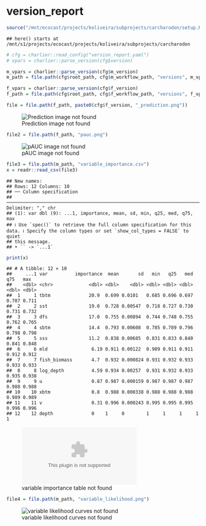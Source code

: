 version_report
================

``` r
source("/mnt/ecocast/projects/koliveira/subprojects/carcharodon/setup.R")
```

    ## here() starts at /mnt/s1/projects/ecocast/projects/koliveira/subprojects/carcharodon

``` r
# cfg = charlier::read_config("version_report.yaml")
# vpars = charlier::parse_version(cfg$version)

m_vpars = charlier::parse_version(cfg$m_version)
m_path = file.path(cfg$root_path, cfg$m_workflow_path, "versions", m_vpars[["major"]], m_vpars[["minor"]], cfg$m_version)

f_vpars = charlier::parse_version(cfg$f_version)
f_path = file.path(cfg$root_path, cfg$f_workflow_path, "versions", f_vpars[["major"]], f_vpars[["minor"]], cfg$f_version)
```

``` r
file = file.path(f_path, paste0(cfg$f_version, "_prediction.png"))
```

<figure>
<img
src="/mnt/s1/projects/ecocast/projects/koliveira/subprojects/carcharodon//workflows/forecast_workflow/versions/v01/200/v01.200.09/v01.200.09_prediction.png"
alt="Prediction image not found" />
<figcaption aria-hidden="true">Prediction image not found</figcaption>
</figure>

``` r
file2 = file.path(f_path, "pauc.png")
```

<figure>
<img
src="/mnt/s1/projects/ecocast/projects/koliveira/subprojects/carcharodon//workflows/forecast_workflow/versions/v01/200/v01.200.09/pauc.png"
alt="pAUC image not found" />
<figcaption aria-hidden="true">pAUC image not found</figcaption>
</figure>

``` r
file3 = file.path(m_path, "variable_importance.csv")
x = readr::read_csv(file3)
```

    ## New names:
    ## Rows: 12 Columns: 10
    ## ── Column specification
    ## ──────────────────────────────────────────────────────────────────────────────────────────────────────────────────────── Delimiter: "," chr
    ## (1): var dbl (9): ...1, importance, mean, sd, min, q25, med, q75, max
    ## ℹ Use `spec()` to retrieve the full column specification for this data. ℹ Specify the column types or set `show_col_types = FALSE` to quiet
    ## this message.
    ## • `` -> `...1`

``` r
print(x)
```

    ## # A tibble: 12 × 10
    ##     ...1 var          importance  mean       sd   min   q25   med   q75   max
    ##    <dbl> <chr>             <dbl> <dbl>    <dbl> <dbl> <dbl> <dbl> <dbl> <dbl>
    ##  1     1 tbtm              20.9  0.699 0.0101   0.685 0.696 0.697 0.707 0.711
    ##  2     2 sst               19.0  0.728 0.00547  0.718 0.727 0.730 0.731 0.732
    ##  3     3 dfs               17.0  0.755 0.00894  0.744 0.748 0.755 0.762 0.765
    ##  4     4 sbtm              14.4  0.793 0.00608  0.785 0.789 0.796 0.798 0.798
    ##  5     5 sss               11.2  0.838 0.00685  0.831 0.833 0.840 0.841 0.848
    ##  6     6 mld                6.19 0.911 0.00122  0.909 0.911 0.911 0.912 0.912
    ##  7     7 fish_biomass       4.7  0.932 0.000824 0.931 0.932 0.933 0.933 0.933
    ##  8     8 log_depth          4.59 0.934 0.00257  0.931 0.932 0.933 0.935 0.938
    ##  9     9 u                  0.87 0.987 0.000159 0.987 0.987 0.987 0.988 0.988
    ## 10    10 xbtm               0.8  0.988 0.000338 0.988 0.988 0.988 0.989 0.989
    ## 11    11 v                  0.31 0.996 0.000243 0.995 0.995 0.995 0.996 0.996
    ## 12    12 depth              0    1     0        1     1     1     1     1

<figure>
<embed
src="/mnt/s1/projects/ecocast/projects/koliveira/subprojects/carcharodon//workflows/modeling_workflow/versions/v01/200/v01.200.09/variable_importance.csv" />
<figcaption aria-hidden="true">variable importance table not
found</figcaption>
</figure>

``` r
file4 = file.path(m_path, "variable_likelihood.png")
```

<figure>
<img
src="/mnt/s1/projects/ecocast/projects/koliveira/subprojects/carcharodon//workflows/modeling_workflow/versions/v01/200/v01.200.09/variable_likelihood.png"
alt="variable likelihood curves not found" />
<figcaption aria-hidden="true">variable likelihood curves not
found</figcaption>
</figure>
